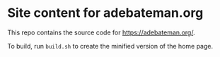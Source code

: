 # Site content for adebateman.org

This repo contains the source code for https://adebateman.org/.

To build, run `build.sh` to create the minified version of the home page.
